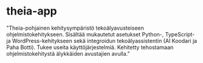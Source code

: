 # theia-app
"Theia-pohjainen kehitysympäristö tekoälyavusteiseen ohjelmistokehitykseen. Sisältää mukautetut asetukset Python-, TypeScript- ja WordPress-kehitykseen sekä integroidun tekoälyassistentin (AI Koodari ja Paha Botti). Tukee useita käyttöjärjestelmiä. Kehitetty tehostamaan ohjelmistokehitystä älykkäiden avustajien avulla."
